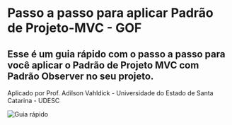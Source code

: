# Passo a passo para aplicar Padrão de Projeto-MVC - GOF

## Esse é um guia rápido com o passo a passo para você aplicar o Padrão de Projeto MVC com Padrão Observer no seu projeto.

Aplicado por Prof. Adilson Vahldick - Universidade do Estado de Santa Catarina - UDESC

![Guia rápido]()
